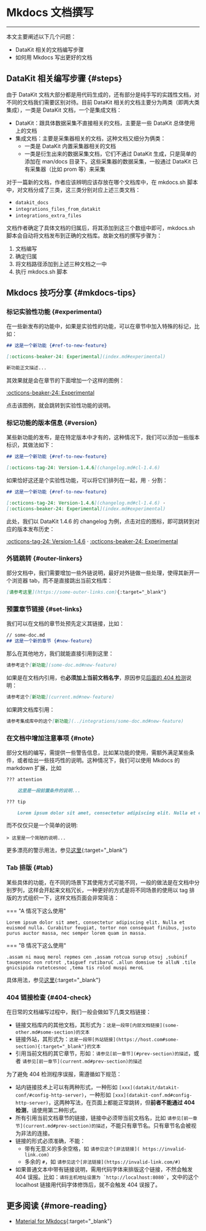 # Mkdocs 文档撰写
---

本文主要阐述以下几个问题：

- DataKit 相关的文档编写步骤
- 如何用 Mkdocs 写出更好的文档

## DataKit 相关编写步骤 {#steps}

由于 DataKit 文档大部分都是用代码生成的，还有部分是纯手写的实践性文档，对不同的文档我们需要区别对待。目前 DataKit 相关的文档主要分为两类（即两大类集成），一类是 DataKit 文档，一个是集成文档：

- DataKit：跟具体数据采集不直接相关的文档，主要是一些 DataKit 总体使用上的文档
- 集成文档：主要是采集器相关的文档，这种文档又细分为俩类：
    - 一类是 DataKit 内置采集器相关的文档
    - 一类是衍生出来的数据采集文档，它们不通过 DataKit 生成，只是简单的添加在 man/docs 目录下。这些采集器的数据采集，一般通过 DataKit 已有采集器（比如 prom 等）来采集

对于一篇新的文档，作者应该辨明应该存放在哪个文档库中，在 mkdocs.sh 脚本中，对文档分成了三类，这三类分别对应上述三类文档：

- `datakit_docs`
- `integrations_files_from_datakit`
- `integrations_extra_files`

文档作者确定了具体文档的归属后，将其添加到这三个数组中即可，mkdocs.sh 脚本会自动将文档发布到正确的文档库。故新文档的撰写步骤为：

1. 文档编写
2. 确定归属
3. 将文档路径添加到上述三种文档之一中
4. 执行 mkdocs.sh 脚本

## Mkdocs 技巧分享 {#mkdocs-tips}

### 标记实验性功能 {#experimental}

在一些新发布的功能中，如果是实验性的功能，可以在章节中加入特殊的标记，比如：

```markdown
## 这是一个新功能 {#ref-to-new-feature}

[:octicons-beaker-24: Experimental](index.md#experimental)

新功能正文描述...
```

其效果就是会在章节的下面增加一个这样的图例：

[:octicons-beaker-24: Experimental](index.md#experimental)

点击该图例，就会跳转到实验性功能的说明。

### 标记功能的版本信息 {#version}

某些新功能的发布，是在特定版本中才有的，这种情况下，我们可以添加一些版本标识，其做法如下：

```markdown
## 这是一个新功能 {#ref-to-new-feature}

[:octicons-tag-24: Version-1.4.6](changelog.md#cl-1.4.6)
```

如果恰好这还是个实验性功能，可以将它们排列在一起，用 `·` 分割：

```markdown
## 这是一个新功能 {#ref-to-new-feature}

[:octicons-tag-24: Version-1.4.6](changelog.md#cl-1.4.6) ·
[:octicons-beaker-24: Experimental](index.md#experimental)
```

此处，我们以 DataKit 1.4.6 的 changelog 为例，点击对应的图标，即可跳转到对应的版本发布历史：

[:octicons-tag-24: Version-1.4.6](changelog.md#cl-1.4.6) ·
[:octicons-beaker-24: Experimental](index.md#experimental)

### 外链跳转 {#outer-linkers}

部分文档中，我们需要增加一些外链说明，最好对外链做一些处理，使得其新开一个浏览器 tab，而不是直接跳出当前文档库：

```markdown
[请参考这里](https://some-outer-links.com){:target="_blank"}
```

### 预置章节链接 {#set-links}

我们可以在文档的章节处预先定义其链接，比如：

```markdown
// some-doc.md
## 这是一个新的章节 {#new-feature}
```

那么在其他地方，我们就能直接引用到这里：

```markdown
请参考这个[新功能](some-doc.md#new-feature)
```

如果是在文档内引用，也**必须加上当前文档名字**，原因参见[后面的 404 检测](mkdocs-howto.md#404-check)说明：

```markdown
请参考这个[新功能](current.md#new-feature)
```

如果跨文档库引用：

```markdown
请参考集成库中的这个[新功能](../integrations/some-doc.md#new-feature)
```

### 在文档中增加注意事项 {#note}

部分文档的编写，需提供一些警告信息，比如某功能的使用，需额外满足某些条件，或者给出一些技巧性的说明。这种情况下，我们可以使用 Mkdocs
的 markdown 扩展，比如 

```markdown
??? attention

    这里是一段前置条件的说明...
```

```markdown
??? tip

    Lorem ipsum dolor sit amet, consectetur adipiscing elit. Nulla et euismod nulla. Curabitur feugiat, tortor non consequat finibus, justo purus auctor massa, nec semper lorem quam in massa.
```

而不仅仅只是一个简单的说明:

```
> 这里是一个简陋的说明...
```

更多漂亮的警示用法，参见[这里](https://squidfunk.github.io/mkdocs-material/reference/admonitions/){:target="_blank"}

### Tab 排版 {#tab}

某些具体的功能，在不同的场景下其使用方式可能不同，一般的做法是在文档中分别罗列，这样会开起来文档冗长，一种更好的方式是将不同场景的使用以 tag 排版的方式组织一下，这样文档页面会非常简洁：

=== "A 情况下这么使用"
     
    Lorem ipsum dolor sit amet, consectetur adipiscing elit. Nulla et euismod nulla. Curabitur feugiat, tortor non consequat finibus, justo purus auctor massa, nec semper lorem quam in massa.

=== "B 情况下这么使用"

    .assam ni mauq merol repmes cen ,assam rotcua surup otsuj ,subinif tauqesnoc non rotrot ,taiguef rutibaruC .allun domsiue te alluN .tile gnicsipida rutetcesnoc ,tema tis rolod muspi meroL

具体用法，参见[这里](https://squidfunk.github.io/mkdocs-material/reference/content-tabs/){:target="_blank"}

### 404 链接检查 {#404-check}

在日常的文档编写过程中，我们一般会做如下几类文档链接：

- 链接文档库内的其他文档，其形式为：`这是一段带[内部文档链接](some-other.md#some-section)的文本`
- 链接外站，其形式为：`这是一段带[外站链接](https://host.com#some-section){:target="_blank"}的文本`
- 引用当前文档的其它章节，形如：`请参见[前一章节](#prev-section)的描述`，或者 `请参见[前一章节](current.md#prev-section)的描述`

为了避免 404 检测程序误报，需遵循如下规范：

- 站内链接技术上可以有两种形式，一种形如 `[xxx](datakit/datakit-conf/#config-http-server)`，一种形如 `[xxx](datakit-conf.md#config-http-server)`，这两种写法，在页面上都能正常跳转，但**前者不能通过 404 检测**，请使用第二种形式。
- 所有引用当前文档章节的链接，链接中必须带当前文档名，比如 `请参见[前一章节](current.md#prev-section)的描述`，不能只有章节名。只有章节名会被视为非法的连接。
- 链接的形式必须准确，不能：
    - 带有无意义的多余空格，如 `请参见这个[非法链接]( https://invalid-link.com)`
    - 多余的 `#`，如 `请参见这个[非法链接](https://invalid-link.com/#)`
- 如果普通文本中带有链接说明，需用代码字体来排版这个链接，不然会触发 404 误报。比如：`` 请将主机地址设置为 `http://localhost:8080` ``，文中的这个 localhost 链接用代码字体修饰后，就不会触发 404 误报了。

## 更多阅读 {#more-reading}

- [Material for  Mkdocs](https://squidfunk.github.io/mkdocs-material/reference/admonitions/){:target="_blank"}
